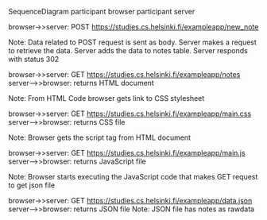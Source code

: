 SequenceDiagram
  participant browser
  participant server

  browser->>server: POST https://studies.cs.helsinki.fi/exampleapp/new_note
  
  Note: Data related to POST request is sent as body.
  Server makes a request to retrieve the data.
  Server adds the data to notes table.
  Server responds with status 302
  
  browser->>server: GET https://studies.cs.helsinki.fi/exampleapp/notes
  server-->>browser: returns HTML document
  
  Note: From HTML Code browser gets link to CSS stylesheet
  
  browser->>server: GET https://studies.cs.helsinki.fi/exampleapp/main.css
  server-->>browser: returns CSS file
  
  Note: Browser gets the script tag from HTML document
  
  browser->>server: GET https://studies.cs.helsinki.fi/exampleapp/main.js
  server-->>browser: returns JavaScript file
  
  Note: Browser starts executing the JavaScript code that makes GET request to get json file
  
  browser->>server: GET https://studies.cs.helsinki.fi/exampleapp/data.json
  server-->>browser: returns JSON file
  Note: JSON file has notes as rawdata
